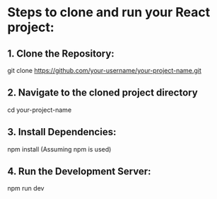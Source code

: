 # Steps to clone and run your React project:

## 1. Clone the Repository:
git clone https://github.com/your-username/your-project-name.git


## 2. Navigate to the cloned project directory
cd your-project-name


## 3. Install Dependencies:
npm install  (Assuming npm is used)


## 4. Run the Development Server:
npm run dev

